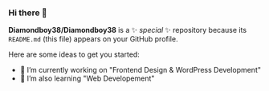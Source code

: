 ### Hi there 👋


**Diamondboy38/Diamondboy38** is a ✨ _special_ ✨ repository because its `README.md` (this file) appears on your GitHub profile.

Here are some ideas to get you started:

- 🔭 I’m currently working on "Frontend Design & WordPress Development"
- 🌱 I’m also learning "Web Developement"


